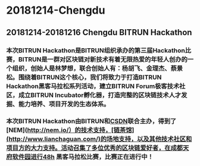 # 20181214-Chengdu
20181214-20181216 Chengdu BITRUN Hackathon
----
### 本次BITRUN Hackathon是BITRUN组织承办的第三届Hackathon比赛，BITRUN是一群对区块链对新技术有着无限热爱的年轻人创办的一个组织，创始人是林梦想，联合创始人有：杨胡飞、金理杰、蔡景松。围绕着BITRUN这个核心，我们将致力于打造BITRUN Hackathon黑客马拉松系列活动，建立BITRUN Forum极客技术社区，成立BITRUN Incubator孵化器，打造完整的区块链技术人才发掘、能力培养、项目开发的生态体系。
### 本次BITRUN Hackathon由BITRUN和[CSDN](http://www.csdn.net/)联合主办，得到了[NEM](http://nem.io/）的技术支持，[链茶馆](http://www.lianchaguan.com/)的场地支持，以及其他技术社区和项目方的大力支持。活动召集了多位优秀的区块链爱好者，在成都天府软件园进行48h 黑客马拉松比赛，比赛正在进行中！

<Br/>
